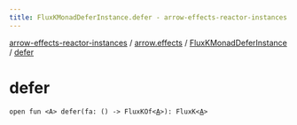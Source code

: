 ```yaml
---
title: FluxKMonadDeferInstance.defer - arrow-effects-reactor-instances
---
```


[arrow-effects-reactor-instances](../../index.html) / [arrow.effects](../index.html) / [FluxKMonadDeferInstance](index.html) / [defer](./defer.html)

# defer

`open fun <A> defer(fa: () -> FluxKOf<`[`A`](defer.html#A)`>): FluxK<`[`A`](defer.html#A)`>`